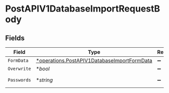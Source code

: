 # PostAPIV1DatabaseImportRequestBody


## Fields

| Field                                                                                                     | Type                                                                                                      | Required                                                                                                  | Description                                                                                               | Example                                                                                                   |
| --------------------------------------------------------------------------------------------------------- | --------------------------------------------------------------------------------------------------------- | --------------------------------------------------------------------------------------------------------- | --------------------------------------------------------------------------------------------------------- | --------------------------------------------------------------------------------------------------------- |
| `FormData`                                                                                                | [*operations.PostAPIV1DatabaseImportFormData](../../models/operations/postapiv1databaseimportformdata.md) | :heavy_minus_sign:                                                                                        | N/A                                                                                                       |                                                                                                           |
| `Overwrite`                                                                                               | **bool*                                                                                                   | :heavy_minus_sign:                                                                                        | N/A                                                                                                       | true                                                                                                      |
| `Passwords`                                                                                               | **string*                                                                                                 | :heavy_minus_sign:                                                                                        | N/A                                                                                                       | {"databases/{{DatabaseYAMLFile}}": "{{DatabasePassword}}"}                                                |